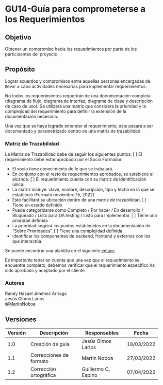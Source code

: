 # GU14-Guía para comprometerse a los Requerimientos


## Objetivo

Obtener un compromiso hacia los requerimientos por parte de los participantes del proyecto.

## Propósito

Lograr acuerdos y compromisos entre aquellas personas encargadas de llevar a cabo actividades necesarias para implementar requerimientos.

No todos los requerimientos requerirán de una documentación completa (diagrama de flujo, diagrama de interfaz, diagrama de clase y descripción de caso de uso). Se utilizará una  matriz que considera la prioridad y la complejidad del requerimiento para definir la extensión de la documentación necesaria.

Una vez que se haya logrado entender el requerimiento, este pasará a ser documentado y parametrizado dentro de una matriz de trazabilidad.



### Matriz de Trazabilidad

La Matriz de Trazabilidad debe de seguir los siguientes puntos:
[ ] El requerimiento debe estar aprobado por el Socio Formador.
- El socio tiene conocimiento de lo que se trabajará.
- En conjunto con el resto de requerimientos aprobados, se establece el alcance.
[ ] El requerimiento cuenta con su matriz de identificación única.
- La matriz incluye: clave, nombre, descripción, tipo y fecha en la que se estableció (Formato noviembre 15, 2022)	
- Esto facilitará su ubicación dentro de una matriz de trazabilidad.
[ ] Tiene un estado definido
- Puede categorizarse como Completo / Por hacer / En desarrollo / Bloqueado / Listo para UA testing / Listo para Implementar.
[ ] Tiene una prioridad definida 
- La prioridad seguirá los puntos establecidos en la documentación de “Sobre Prioridades”.
[ ] Tiene una complejidad definida
- Identificar los componentes de backend, frontend y externos con los que interactúa.

Se puede encontrar una plantilla en el siguiente [enlace](https://docs.google.com/spreadsheets/d/1fzVtNj_sg70hLxa0lR3XwFcB0ptDGkGWR44euACIPrM/edit?usp=sharing)

Es importante tener en cuenta que una vez que el requerimiento se encuentre completo, debemos verificar que el requerimiento específico ha sido aprobado y aceptado por el cliente.


### Autores
Randy Hazael Jiménez Arriaga  
Jesús Olmos Larios  
[@MartinNoboa](https://www.github.com/MartinNoboa)

## Versiones

| Versión | Descripción             | Responsables   | Fecha      |
| ------- | ----------------------- | -------------- | ---------- |
| 1.0     | Creación de guía        | Jesús Olmos Larios | 18/03/2022 |
| 1.1     | Correcciones de formato | Martin Noboa | 27/03/2022 |
| 1.2     | Corrección ortográfica  | Guillermo C. Espino | 07/04/2022 |







